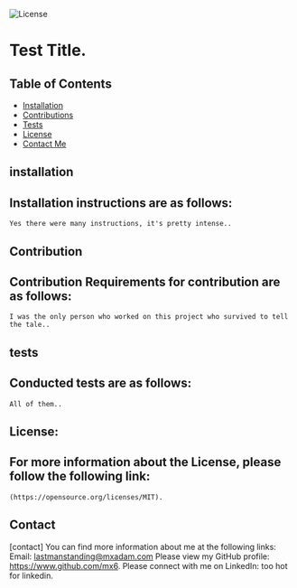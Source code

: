 
    
![License](https://img.shields.io/badge/license-MIT-blue.svg "License Badge")

# Test Title.

## Table of Contents 

- [Installation](#installation)
- [Contributions](#contribution)
- [Tests](#tests)
- [License](#license)
- [Contact Me](#contact)

## installation 
## Installation instructions are as follows: 
    Yes there were many instructions, it's pretty intense..
## Contribution
## Contribution Requirements for contribution are as follows: 
    I was the only person who worked on this project who survived to tell the tale..
## tests
## Conducted tests are as follows: 
    All of them..
## License:
## For more information about the License, please follow the following link:
    (https://opensource.org/licenses/MIT).


## Contact
[contact] You can find more information about me at the following links:
Email: lastmanstanding@mxadam.com
Please view my GitHub profile: https://www.github.com/mx6.
Please connect with me on LinkedIn: too hot for linkedin. 